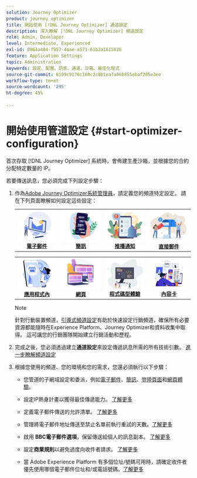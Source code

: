 ```yaml
---
solution: Journey Optimizer
product: journey optimizer
title: 開始使用 [!DNL Journey Optimizer] 通道設定
description: 深入瞭解 [!DNL Journey Optimizer] 頻道設定
role: Admin, Developer
level: Intermediate, Experienced
exl-id: 0964a484-f957-4aae-a571-61b2a1615026
feature: Application Settings
topic: Administration
keywords: 設定、配置、訊息、通道、沙箱、最佳化程式
source-git-commit: 6109c9176c160c2c0b1eafa06b855ebaf285e3ee
workflow-type: tm+mt
source-wordcount: '295'
ht-degree: 45%

---
```



# 開始使用管道設定 {#start-optimizer-configuration}

首次存取 [!DNL Journey Optimizer] 系統時，會佈建生產沙箱，並根據您的合約分配特定數量的 IP。


若要傳送訊息，您必須完成下列設定步驟：

1. 作為[Adobe Journey Optimizer系統管理員](../start/path/administrator.md)，請定義您的頻道特定設定。 請在下列頁面瞭解如何設定這些設定：

   <table style="table-layout:fixed"><tr style="border: 0;">
    <td><a href="../email/get-started-email-config.md"><img alt="電子郵件" src="../channels/assets/do-not-localize/email.png"></a>
    <div align="center"><a href="../email/get-started-email-config.md"><strong>電子郵件</strong></a></div></td>
    <td><a href="../sms/sms-configuration.md"><img alt="簡訊" src="../channels/assets/do-not-localize/sms.png"></a>
    <div align="center"><a href="../sms/sms-configuration.md"><strong>簡訊</strong></a></div></td>
    <td><a href="../push/push-configuration.md"><img alt="推播" src="../channels/assets/do-not-localize/push.png"></a>
    <div align="center"><a href="../push/push-configuration.md"><strong>推播通知</strong></a></div></td>
    <td><a href="../direct-mail/direct-mail-configuration.md"><img alt="直接郵件" src="../channels/assets/do-not-localize/direct-mail.jpg"></a>
    <div align="center"><a href="../direct-mail/direct-mail-configuration.md"><strong>直接郵件</strong></a></div></td>
    </tr></table>

   <table style="table-layout:fixed"><tr style="border: 0;">
    <td><a href="../in-app/inapp-configuration.md"><img alt="應用程式內" src="../channels/assets/do-not-localize/inapp.jpg"></a>
    <div align="center"><a href="../in-app/inapp-configuration.md"><strong>應用程式內</strong></a></div></td>
    <td><a href="../web/web-configuration.md"><img alt="網頁" src="../channels/assets/do-not-localize/web.jpg"></a>
    <div align="center"><a href="../web/web-configuration.md"><strong>網頁</strong></a></div></td>
    <td><a href="../code-based/code-based-configuration.md"><img alt="程式碼型體驗" src="../channels/assets/do-not-localize/code.png"></a>
    <div align="center"><a href="../code-based/code-based-configuration.md"><strong>程式碼型體驗</strong></a></div></td>
    <td><a href="../content-card/content-card-configuration-prereq.md"><img alt="內容卡" src="../channels/assets/do-not-localize/cards.png"></a>
    <div align="center"><a href="../content-card/content-card-configuration-prereq.md"><strong>內容卡</strong></a></div></td>
    </tr></table>

   >[!NOTE]
   >
   >針對行動裝置頻道，[引導式頻道設定](set-mobile-config.md)有助於快速設定行銷頻道，確保所有必要資源都能隨時在Experience Platform、Journey Optimizer和資料收集中取得。 這可讓您的行銷團隊開始建立行銷活動和歷程。

1. 完成之後，您必須透過建立&#x200B;**通道設定**&#x200B;來設定傳遞訊息所需的所有技術引數。 [進一步瞭解頻道設定](channel-surfaces.md)

1. 根據您使用的頻道、您的環境和您的需求，您還必須執行以下步驟：

   * 您管道的子網域設定和委派，例如[電子郵件](about-subdomain-delegation.md)、[簡訊](../sms/sms-subdomains.md)、[登陸頁面](../landing-pages/lp-subdomains.md)和[網頁體驗](../web/web-delegated-subdomains.md)。

   * 設定IP熱身計畫以獲得最佳傳遞能力。 [了解更多](ip-warmup-gs.md)

   * 定義電子郵件傳送的允許清單。 [了解更多](allow-list.md)

   * 管理將電子郵件地址傳送至禁止名單前執行重試的天數。[了解更多](manage-suppression-list.md)

   * 啟用 **BBC電子郵件選項**，保留傳送給個人的訊息副本。 [了解更多](archiving-support.md#enable-bcc)

   * 設定&#x200B;**商業規則**&#x200B;以避免過度向收件者請求。 [了解更多](../conflict-prioritization/rule-sets.md)

   * 當 Adobe Experience Platform 有多個位址/號碼可用時，請確定收件者優先使用哪個電子郵件位址和/或電話號碼。[了解更多](primary-email-addresses.md)
